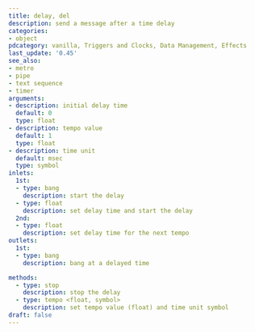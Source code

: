 ```yaml
---
title: delay, del
description: send a message after a time delay
categories:
- object
pdcategory: vanilla, Triggers and Clocks, Data Management, Effects
last_update: '0.45'
see_also:
- metro
- pipe
- text sequence
- timer
arguments:
- description: initial delay time
  default: 0
  type: float
- description: tempo value 
  default: 1
  type: float
- description: time unit
  default: msec
  type: symbol
inlets:
  1st:
  - type: bang
    description: start the delay
  - type: float
    description: set delay time and start the delay
  2nd:
  - type: float
    description: set delay time for the next tempo
outlets:
  1st:
  - type: bang
    description: bang at a delayed time

methods:
  - type: stop
    description: stop the delay
  - type: tempo <float, symbol>
    description: set tempo value (float) and time unit symbol
draft: false
---
```

